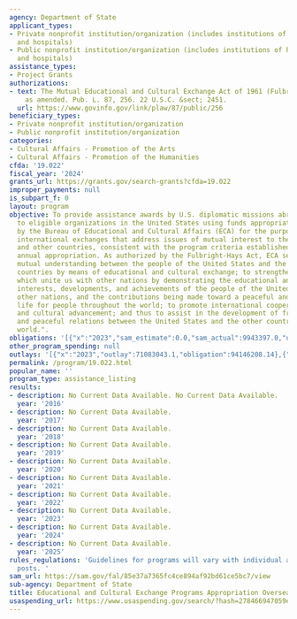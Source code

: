 ```yaml
---
agency: Department of State
applicant_types:
- Private nonprofit institution/organization (includes institutions of higher education
  and hospitals)
- Public nonprofit institution/organization (includes institutions of higher education
  and hospitals)
assistance_types:
- Project Grants
authorizations:
- text: The Mutual Educational and Cultural Exchange Act of 1961 (Fulbright-Hays Act),
    as amended. Pub. L. 87, 256. 22 U.S.C. &sect; 2451.
  url: https://www.govinfo.gov/link/plaw/87/public/256
beneficiary_types:
- Private nonprofit institution/organization
- Public nonprofit institution/organization
categories:
- Cultural Affairs - Promotion of the Arts
- Cultural Affairs - Promotion of the Humanities
cfda: '19.022'
fiscal_year: '2024'
grants_url: https://grants.gov/search-grants?cfda=19.022
improper_payments: null
is_subpart_f: 0
layout: program
objective: To provide assistance awards by U.S. diplomatic missions abroad made directly
  to eligible organizations in the United States using funds appropriated to and authorized
  by the Bureau of Educational and Cultural Affairs (ECA) for the purpose of supporting
  international exchanges that address issues of mutual interest to the United States
  and other countries, consistent with the program criteria established in the Department’s
  annual appropriation. As authorized by the Fulbright-Hays Act, ECA seeks to “increase
  mutual understanding between the people of the United States and the people of other
  countries by means of educational and cultural exchange; to strengthen the ties
  which unite us with other nations by demonstrating the educational and cultural
  interests, developments, and achievements of the people of the United States and
  other nations, and the contributions being made toward a peaceful and more fruitful
  life for people throughout the world; to promote international cooperation for educational
  and cultural advancement; and thus to assist in the development of friendly, sympathetic,
  and peaceful relations between the United States and the other countries of the
  world.".
obligations: '[{"x":"2023","sam_estimate":0.0,"sam_actual":9943397.0,"usa_spending_actual":94121697.34},{"x":"2024","sam_estimate":0.0,"sam_actual":9943397.0,"usa_spending_actual":96165603.15},{"x":"2025","sam_estimate":0.0,"sam_actual":9943397.0,"usa_spending_actual":351206.48}]'
other_program_spending: null
outlays: '[{"x":"2023","outlay":71083043.1,"obligation":94146208.14},{"x":"2024","outlay":80000.0,"obligation":96170575.17},{"x":"2025","outlay":0.0,"obligation":1067800.6}]'
permalink: /program/19.022.html
popular_name: ''
program_type: assistance_listing
results:
- description: No Current Data Available. No Current Data Available.
  year: '2016'
- description: No Current Data Available.
  year: '2017'
- description: No Current Data Available.
  year: '2018'
- description: No Current Data Available.
  year: '2019'
- description: No Current Data Available.
  year: '2020'
- description: No Current Data Available.
  year: '2021'
- description: No Current Data Available.
  year: '2022'
- description: No Current Data Available.
  year: '2023'
- description: No Current Data Available.
  year: '2024'
- description: No Current Data Available.
  year: '2025'
rules_regulations: 'Guidelines for programs will vary with individual activities and
  posts. '
sam_url: https://sam.gov/fal/85e37a7365fc4ce894af92bd61ce5bc7/view
sub-agency: Department of State
title: Educational and Cultural Exchange Programs Appropriation Overseas Grants
usaspending_url: https://www.usaspending.gov/search/?hash=278466947059eabe6269fd914aae2efa
---
```

